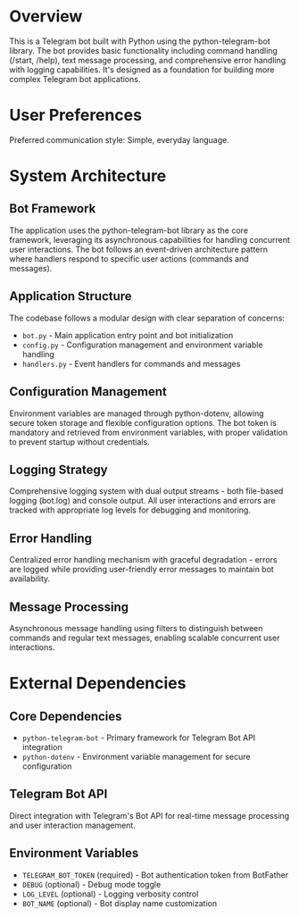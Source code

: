 # Overview

This is a Telegram bot built with Python using the python-telegram-bot library. The bot provides basic functionality including command handling (/start, /help), text message processing, and comprehensive error handling with logging capabilities. It's designed as a foundation for building more complex Telegram bot applications.

# User Preferences

Preferred communication style: Simple, everyday language.

# System Architecture

## Bot Framework
The application uses the python-telegram-bot library as the core framework, leveraging its asynchronous capabilities for handling concurrent user interactions. The bot follows an event-driven architecture pattern where handlers respond to specific user actions (commands and messages).

## Application Structure
The codebase follows a modular design with clear separation of concerns:
- `bot.py` - Main application entry point and bot initialization
- `config.py` - Configuration management and environment variable handling
- `handlers.py` - Event handlers for commands and messages

## Configuration Management
Environment variables are managed through python-dotenv, allowing secure token storage and flexible configuration options. The bot token is mandatory and retrieved from environment variables, with proper validation to prevent startup without credentials.

## Logging Strategy
Comprehensive logging system with dual output streams - both file-based logging (bot.log) and console output. All user interactions and errors are tracked with appropriate log levels for debugging and monitoring.

## Error Handling
Centralized error handling mechanism with graceful degradation - errors are logged while providing user-friendly error messages to maintain bot availability.

## Message Processing
Asynchronous message handling using filters to distinguish between commands and regular text messages, enabling scalable concurrent user interactions.

# External Dependencies

## Core Dependencies
- `python-telegram-bot` - Primary framework for Telegram Bot API integration
- `python-dotenv` - Environment variable management for secure configuration

## Telegram Bot API
Direct integration with Telegram's Bot API for real-time message processing and user interaction management.

## Environment Variables
- `TELEGRAM_BOT_TOKEN` (required) - Bot authentication token from BotFather
- `DEBUG` (optional) - Debug mode toggle
- `LOG_LEVEL` (optional) - Logging verbosity control
- `BOT_NAME` (optional) - Bot display name customization
